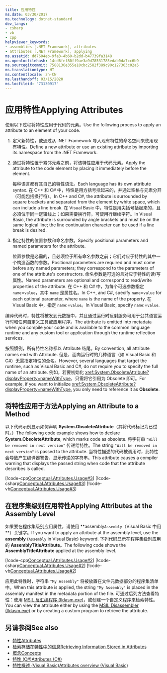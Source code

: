```yaml
---
title: 应用特性
ms.date: 03/30/2017
ms.technology: dotnet-standard
dev_langs:
- csharp
- vb
- cpp
helpviewer_keywords:
- assemblies [.NET Framework], attributes
- attributes [.NET Framework], applying
ms.assetid: dd7604eb-9fa3-4b60-b2dd-b47739fa3148
ms.openlocfilehash: 14cd6fef80ff9ae3a9d78531785edab0da7cc6b9
ms.sourcegitcommit: 7588136e355e10cbc2582f389c90c127363c02a5
ms.translationtype: HT
ms.contentlocale: zh-CN
ms.lasthandoff: 03/15/2020
ms.locfileid: "73130917"
---
```

# <a name="applying-attributes"></a><span data-ttu-id="761cf-102">应用特性</span><span class="sxs-lookup"><span data-stu-id="761cf-102">Applying Attributes</span></span>
<span data-ttu-id="761cf-103">使用以下过程将特性应用于代码的元素。</span><span class="sxs-lookup"><span data-stu-id="761cf-103">Use the following process to apply an attribute to an element of your code.</span></span>  
  
1. <span data-ttu-id="761cf-104">定义新特性，或通过从 .NET Framework 导入现有特性的命名空间来使用现有特性。</span><span class="sxs-lookup"><span data-stu-id="761cf-104">Define a new attribute or use an existing attribute by importing its namespace from the .NET Framework.</span></span>  
  
2. <span data-ttu-id="761cf-105">通过将特性置于紧邻元素之前，将该特性应用于代码元素。</span><span class="sxs-lookup"><span data-stu-id="761cf-105">Apply the attribute to the code element by placing it immediately before the element.</span></span>  
  
     <span data-ttu-id="761cf-106">每种语言都有其自己的特性语法。</span><span class="sxs-lookup"><span data-stu-id="761cf-106">Each language has its own attribute syntax.</span></span> <span data-ttu-id="761cf-107">在 C++ 和 C# 中，特性是用方括号括起来的，并通过空格与元素分开（可能包括换行符）。</span><span class="sxs-lookup"><span data-stu-id="761cf-107">In C++ and C#, the attribute is surrounded by square brackets and separated from the element by white space, which can include a line break.</span></span> <span data-ttu-id="761cf-108">在 Visual Basic 中，特性是用尖括号括起来的，且必须位于同一逻辑线上；如果需要换行符，可使用行继续字符。</span><span class="sxs-lookup"><span data-stu-id="761cf-108">In Visual Basic, the attribute is surrounded by angle brackets and must be on the same logical line; the line continuation character can be used if a line break is desired.</span></span>
  
3. <span data-ttu-id="761cf-109">指定特性的位置参数和命名参数。</span><span class="sxs-lookup"><span data-stu-id="761cf-109">Specify positional parameters and named parameters for the attribute.</span></span>  
  
     <span data-ttu-id="761cf-110">位置参数是必需的，且必须位于所有命名参数之前；它们对应于特性的其中一个构造函数的参数。</span><span class="sxs-lookup"><span data-stu-id="761cf-110">Positional parameters are required and must come before any named parameters; they correspond to the parameters of one of the attribute's constructors.</span></span> <span data-ttu-id="761cf-111">命名参数是可选的且对应于特性的读/写属性。</span><span class="sxs-lookup"><span data-stu-id="761cf-111">Named parameters are optional and correspond to read/write properties of the attribute.</span></span> <span data-ttu-id="761cf-112">在 C++ 和 C# 中，为每个可选参数指定 `name`=`value`，其中 `name` 是属性名。</span><span class="sxs-lookup"><span data-stu-id="761cf-112">In C++, and C#, specify `name`=`value` for each optional parameter, where `name` is the name of the property.</span></span> <span data-ttu-id="761cf-113">在 Visual Basic 中，指定 `name`:=`value`。</span><span class="sxs-lookup"><span data-stu-id="761cf-113">In Visual Basic, specify `name`:=`value`.</span></span>  
  
 <span data-ttu-id="761cf-114">编译代码时，特性将被发到元数据中，并且通过运行时反射服务可用于公共语言运行时和任何自定义工具或应用程序。</span><span class="sxs-lookup"><span data-stu-id="761cf-114">The attribute is emitted into metadata when you compile your code and is available to the common language runtime and any custom tool or application through the runtime reflection services.</span></span>  
  
 <span data-ttu-id="761cf-115">按照惯例，所有特性名称都以 Attribute 结尾。</span><span class="sxs-lookup"><span data-stu-id="761cf-115">By convention, all attribute names end with Attribute.</span></span> <span data-ttu-id="761cf-116">但是，面向运行时的几种语言（如 Visual Basic 和 C#）无需指定特性的全名。</span><span class="sxs-lookup"><span data-stu-id="761cf-116">However, several languages that target the runtime, such as Visual Basic and C#, do not require you to specify the full name of an attribute.</span></span> <span data-ttu-id="761cf-117">例如，若要初始化 <xref:System.ObsoleteAttribute?displayProperty=nameWithType>，只需将它引用为 Obsolete  即可。</span><span class="sxs-lookup"><span data-stu-id="761cf-117">For example, if you want to initialize <xref:System.ObsoleteAttribute?displayProperty=nameWithType>, you only need to reference it as **Obsolete**.</span></span>  
  
## <a name="applying-an-attribute-to-a-method"></a><span data-ttu-id="761cf-118">将特性应用于方法</span><span class="sxs-lookup"><span data-stu-id="761cf-118">Applying an Attribute to a Method</span></span>  
 <span data-ttu-id="761cf-119">以下代码示例显示如何声明 **System.ObsoleteAttribute**（其将代码标记为已过时。）</span><span class="sxs-lookup"><span data-stu-id="761cf-119">The following code example shows how to declare **System.ObsoleteAttribute**, which marks code as obsolete.</span></span> <span data-ttu-id="761cf-120">将字符串 `"Will be removed in next version"` 传递给特性。</span><span class="sxs-lookup"><span data-stu-id="761cf-120">The string `"Will be removed in next version"` is passed to the attribute.</span></span> <span data-ttu-id="761cf-121">当特性描述的代码被调用时，此特性会导致产生编译器警告，显示传递的字符串。</span><span class="sxs-lookup"><span data-stu-id="761cf-121">This attribute causes a compiler warning that displays the passed string when code that the attribute describes is called.</span></span>  
  
 [!code-cpp[Conceptual.Attributes.Usage#3](../../../samples/snippets/cpp/VS_Snippets_CLR/conceptual.attributes.usage/cpp/source1.cpp#3)]
 [!code-csharp[Conceptual.Attributes.Usage#3](../../../samples/snippets/csharp/VS_Snippets_CLR/conceptual.attributes.usage/cs/source1.cs#3)]
 [!code-vb[Conceptual.Attributes.Usage#3](../../../samples/snippets/visualbasic/VS_Snippets_CLR/conceptual.attributes.usage/vb/source1.vb#3)]  
  
## <a name="applying-attributes-at-the-assembly-level"></a><span data-ttu-id="761cf-122">在程序集级别应用特性</span><span class="sxs-lookup"><span data-stu-id="761cf-122">Applying Attributes at the Assembly Level</span></span>  
 <span data-ttu-id="761cf-123">如果要在程序集级别应用属性，请使用 \*\*assembly`Assembly`（Visual Basic 中用 \*\*）关键字。</span><span class="sxs-lookup"><span data-stu-id="761cf-123">If you want to apply an attribute at the assembly level, use the **assembly** (`Assembly` in Visual Basic) keyword.</span></span> <span data-ttu-id="761cf-124">下列代码显示在程序集级别应用的 **AssemblyTitleAttribute**。</span><span class="sxs-lookup"><span data-stu-id="761cf-124">The following code shows the **AssemblyTitleAttribute** applied at the assembly level.</span></span>  
  
 [!code-cpp[Conceptual.Attributes.Usage#2](../../../samples/snippets/cpp/VS_Snippets_CLR/conceptual.attributes.usage/cpp/source1.cpp#2)]
 [!code-csharp[Conceptual.Attributes.Usage#2](../../../samples/snippets/csharp/VS_Snippets_CLR/conceptual.attributes.usage/cs/source1.cs#2)]
 [!code-vb[Conceptual.Attributes.Usage#2](../../../samples/snippets/visualbasic/VS_Snippets_CLR/conceptual.attributes.usage/vb/source1.vb#2)]  
  
 <span data-ttu-id="761cf-125">应用此特性时，字符串 `"My Assembly"` 将被放置在文件元数据部分的程序集清单中。</span><span class="sxs-lookup"><span data-stu-id="761cf-125">When this attribute is applied, the string `"My Assembly"` is placed in the assembly manifest in the metadata portion of the file.</span></span> <span data-ttu-id="761cf-126">可通过后列方法查看特性：使用 [MSIL 反汇编程序 (Ildasm.exe)](../../../docs/framework/tools/ildasm-exe-il-disassembler.md)，或创建一个自定义程序来检索特性。</span><span class="sxs-lookup"><span data-stu-id="761cf-126">You can view the attribute either by using the [MSIL Disassembler (Ildasm.exe)](../../../docs/framework/tools/ildasm-exe-il-disassembler.md) or by creating a custom program to retrieve the attribute.</span></span>  
  
## <a name="see-also"></a><span data-ttu-id="761cf-127">另请参阅</span><span class="sxs-lookup"><span data-stu-id="761cf-127">See also</span></span>

- [<span data-ttu-id="761cf-128">特性</span><span class="sxs-lookup"><span data-stu-id="761cf-128">Attributes</span></span>](../../../docs/standard/attributes/index.md)
- [<span data-ttu-id="761cf-129">检索存储在特性中的信息</span><span class="sxs-lookup"><span data-stu-id="761cf-129">Retrieving Information Stored in Attributes</span></span>](../../../docs/standard/attributes/retrieving-information-stored-in-attributes.md)
- [<span data-ttu-id="761cf-130">概念</span><span class="sxs-lookup"><span data-stu-id="761cf-130">Concepts</span></span>](/cpp/windows/attributed-programming-concepts)
- [<span data-ttu-id="761cf-131">特性 (C#)</span><span class="sxs-lookup"><span data-stu-id="761cf-131">Attributes (C#)</span></span>](../../csharp/programming-guide/concepts/attributes/index.md)
- [<span data-ttu-id="761cf-132">特性概述 (Visual Basic)</span><span class="sxs-lookup"><span data-stu-id="761cf-132">Attributes overview (Visual Basic)</span></span>](../../visual-basic/programming-guide/concepts/attributes/index.md)
